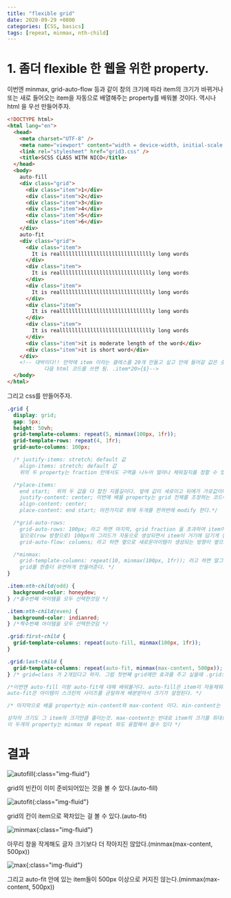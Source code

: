 ```yaml
---
title: "flexible grid"
date: 2020-09-29 +0800
categories: [CSS, basics]
tags: [repeat, minmax, nth-child]
---
```


# 1. 좀더 flexible 한 웹을 위한 property.

이번엔 minmax, grid-auto-flow 등과 같이 창의 크기에 따라 item의 크기가 바뀌거나 또는 새로 들어오는 item을 자동으로 배열해주는 property를 배워볼 것이다. 역시나 html 을 우선 만들어주자.

```html
<!DOCTYPE html>
<html lang="en">
  <head>
    <meta charset="UTF-8" />
    <meta name="viewport" content="width = device-width, initial-scale = 1.0" />
    <link rel="stylesheet" href="grid3.css" />
    <title>SCSS CLASS WITH NICO</title>
  </head>
  <body>
    auto-fill
    <div class="grid">
      <div class="item">1</div>
      <div class="item">2</div>
      <div class="item">3</div>
      <div class="item">4</div>
      <div class="item">5</div>
      <div class="item">6</div>
    </div>
    auto-fit
    <div class="grid">
      <div class="item">
        It is realllllllllllllllllllllllllllllly long words
      </div>
      <div class="item">
        It is realllllllllllllllllllllllllllllly long words
      </div>
      <div class="item">
        It is realllllllllllllllllllllllllllllly long words
      </div>
      <div class="item">
        It is realllllllllllllllllllllllllllllly long words
      </div>
      <div class="item">
        It is realllllllllllllllllllllllllllllly long words
      </div>
      <div class="item">it is moderate length of the word</div>
      <div class="item">it is short word</div>
    </div>
    <!-- 대박이다!! 만약에 item 이라는 클래스를 20개 만들고 싶고 안에 들어갈 값은 숫자이고 싶다고 하면
            다음 html 코드를 쓰면 됨. .item*20>{$}-->
  </body>
</html>
```

그리고 css를 만들어주자.

```css
.grid {
  display: grid;
  gap: 5px;
  height: 50vh;
  grid-template-columns: repeat(5, minmax(100px, 1fr));
  grid-template-rows: repeat(4, 1fr);
  grid-auto-columns: 100px;

  /* justify-items: stretch; default 값 
    align-items: stretch; default 값
    위의 두 property는 fraction 안에서도 구역을 나누어 얼마나 채워질지를 정할 수 있는 property 이다.*/

  /*place-items: 
    end start;  위의 두 값을 다 합친 지름길이다. 앞에 값이 세로이고 뒤에가 가로값이다.
    justify-content: center; 이번에 배울 property는 grid 전체를 조정하는 코드이다
    align-content: center;
    place-content: end start; 마찬가지로 위에 두개를 한꺼번에 modify 한다.*/

  /*grid-auto-rows: 
    grid-auto-rows: 100px; 라고 하면 마지막, grid fraction 을 초과하여 item이 외부에서 들어올 경우(초기에 설정해놓은 가로 세로 줄보다 더 많은 item을 말함)
    밑으로(row 방향으로) 100px의 그리드가 자동으로 생성되면서 item이 거기에 담기게 됨. 근데 만약 row 방향이 아닌 column 방향으로 item 이 생성되게 하고 싶다 할때는
    grid-auto-flow: columns; 라고 하면 옆으로 새로운아이템이 생성되는 방향이 옆으로 바뀜. */

  /*minmax:
    grid-template-columns: repeat(10, minmax(100px, 1fr)); 라고 하면 말그대로 최소가 100px 이고 최대가 1fr으로 설정하는 property 이다
    grid를 한층더 유연하게 만들어준다. */
}

.item:nth-child(odd) {
  background-color: honeydew;
} /*홀수번째 아이템을 모두 선택한것임 */

.item:nth-child(even) {
  background-color: indianred;
} /*짝수번째 아이템을 모두 선택한것임 */

.grid:first-child {
  grid-template-columns: repeat(auto-fill, minmax(100px, 1fr));
}

.grid:last-child {
  grid-template-columns: repeat(auto-fit, minmax(max-content, 500px));
} /* grid=class 가 2개있다고 하자. 그럼 첫번째 grid에만 효과를 주고 싶을때 .grid:first-child 라고 한다. 마지막은 last-child 라고 한다. */

/*이번엔 auto-fill 이랑 auto-fit에 대해 배워볼거다. auto-fill은 item이 자동채워지는 게 아닌, grid가 남은 스크린을 자동으로 채우는것이다.
auto-fit은 아이템이 스크린의 사이즈를 균일하게 배분받아서 크기가 설정된다. */

/* 마지막으로 배울 property는 min-content와 max-content 이다. min-content는 상자안에 item 크기가 작아질수있을만큼 작아지게 만든뒤 

상자의 크기도 그 item의 크기만큼 줄이는것. max-content는 반대로 item의 크기를 최대로 키운다음 상자의 크기도 그만큼 키우는거다. 
이 두개의 property는 minmax 와 repeat 와도 융합해서 쓸수 있다 */
```

# 결과

![autofill](https://yeonghunko.github.io/assets/img/css/autofill.png){:class="img-fluid"}

grid의 빈칸이 이미 준비되어있는 것을 볼 수 있다.(auto-fill)

![autofit](https://yeonghunko.github.io/assets/img/css/autofit.png){:class="img-fluid"}

grid의 칸이 item으로 꽉차있는 걸 볼 수 있다.(auto-fit)

![minmax](https://yeonghunko.github.io/assets/img/css/minmax.png){:class="img-fluid"}

아무리 창을 작게해도 글자 크기보다 더 작아지진 않았다.(minmax(max-content, 500px))

![max](https://yeonghunko.github.io/assets/img/css/max.png){:class="img-fluid"}

그리고 auto-fit 안에 있는 item들이 500px 이상으로 커지진 않는다.(minmax(max-content, 500px))
